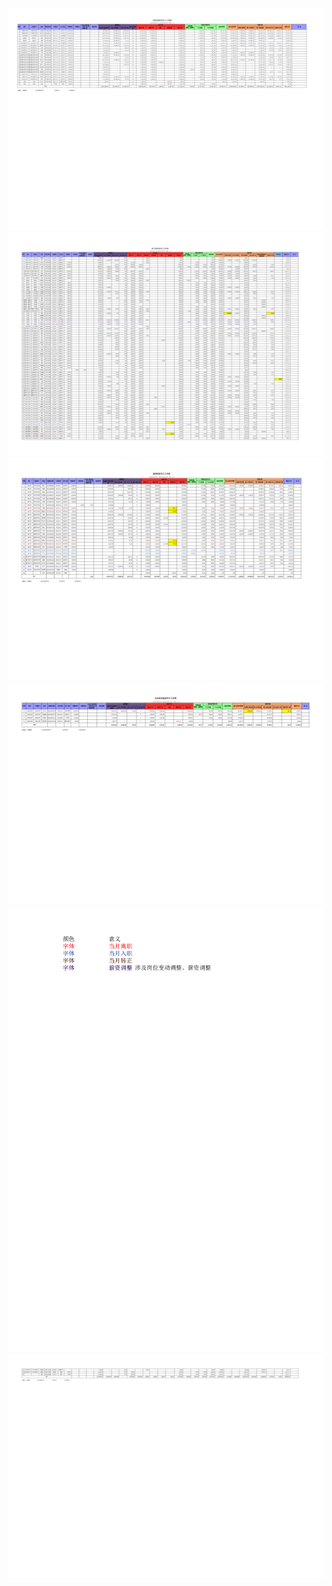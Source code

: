 <img src='2db27de1-d5c5-4f89-8572-da697a6329e4_1_0.png'><br><img src='2db27de1-d5c5-4f89-8572-da697a6329e4_2_0.png'><br><img src='2db27de1-d5c5-4f89-8572-da697a6329e4_3_0.png'><br><img src='2db27de1-d5c5-4f89-8572-da697a6329e4_4_0.png'><br><img src='2db27de1-d5c5-4f89-8572-da697a6329e4_5_0.png'><br><img src='2db27de1-d5c5-4f89-8572-da697a6329e4_2_1.png'><br>